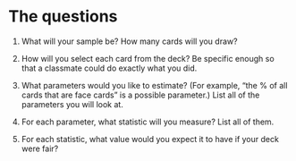 
The questions
===
1. What will your sample be? How many cards will you
draw?

2. How will you select each card from the deck? Be 
specific enough so that a classmate could do exactly 
what you did. 

3. What parameters would you like to estimate? (For 
example, “the % of all cards that are face cards” is a 
possible parameter.) List all of the parameters you will 
look at.

4. For each parameter, what statistic will you measure? 
List all of them.

5. For each statistic, what value would you expect it to 
have if your deck were fair?
